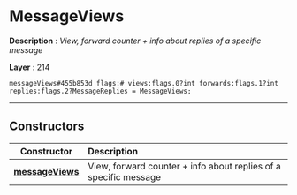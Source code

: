 # MessageViews

**Description** : *View, forward counter \+ info about replies of a specific message*

**Layer** : 214

```tl
messageViews#455b853d flags:# views:flags.0?int forwards:flags.1?int replies:flags.2?MessageReplies = MessageViews;
```

---

## Constructors

| Constructor | Description |
| :---: | :--- |
| [**messageViews**](constructor/messageViews) | View, forward counter + info about replies of a specific message |